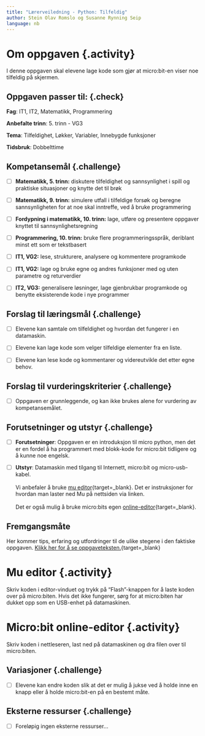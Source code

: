 ```yaml
---
title: "Lærerveiledning - Python: Tilfeldig"
author: Stein Olav Romslo og Susanne Rynning Seip
language: nb
---
```



# Om oppgaven {.activity}

I denne oppgaven skal elevene lage kode som gjør at micro:bit-en viser noe tilfeldig på skjermen.

## Oppgaven passer til: {.check}

__Fag__: IT1, IT2, Matematikk, Programmering

__Anbefalte trinn__: 5. trinn - VG3

__Tema__: Tilfeldighet, Løkker, Variabler, Innebygde funksjoner

__Tidsbruk__: Dobbelttime

## Kompetansemål {.challenge}

- [ ] __Matematikk, 5. trinn:__ diskutere tilfeldighet og sannsynlighet i spill og praktiske situasjoner og knytte det til brøk

- [ ] __Matematikk, 9. trinn:__ simulere utfall i tilfeldige forsøk og beregne sannsynligheten for at noe skal inntreffe, ved å bruke programmering

- [ ] __Fordypning i matematikk, 10. trinn:__ lage, utføre og presentere oppgaver knyttet til sannsynlighetsregning

- [ ] __Programmering, 10. trinn:__ bruke flere programmeringsspråk, deriblant minst ett som er tekstbasert

- [ ] __IT1, VG2:__ lese, strukturere, analysere og kommentere programkode

- [ ] __IT1, VG2:__ lage og bruke egne og andres funksjoner med og uten parametre og returverdier

- [ ] __IT2, VG3:__ generalisere løsninger, lage gjenbrukbar programkode og benytte eksisterende kode i nye programmer

## Forslag til læringsmål {.challenge}

- [ ] Elevene kan samtale om tilfeldighet og hvordan det fungerer i en
  datamaskin.

- [ ] Elevene kan lage kode som velger tilfeldige elementer fra en liste.

- [ ] Elevene kan lese kode og kommentarer og videreutvikle det etter egne
  behov.

## Forslag til vurderingskriterier {.challenge}

- [ ] Oppgaven er grunnleggende, og kan ikke brukes alene for vurdering av
  kompetansemålet.

## Forutsetninger og utstyr {.challenge}

- [ ] __Forutsetninger__: Oppgaven er en introduksjon til micro python, men det er en fordel å ha programmert med blokk-kode for micro:bit tidligere og å kunne noe engelsk.

- [ ] __Utstyr__: Datamaskin med tilgang til Internett, micro:bit og micro-usb-kabel.<br/><br/>
Vi anbefaler å bruke [mu editor](https://codewith.mu/){target=_blank}. Det er instruksjoner for hvordan man laster ned Mu på nettsiden via linken.<br/><br/>
Det er også mulig å bruke micro:bits egen [online-editor](https://python.microbit.org/v/2.0){target=_blank}.

## Fremgangsmåte

Her kommer tips, erfaring og utfordringer til de ulike stegene i den faktiske
oppgaven. [Klikk her for å se
oppgaveteksten.](../python_random/python_random_nb.html){target=_blank}

# Mu editor {.activity}
Skriv koden i editor-vinduet og trykk på “Flash”-knappen for å laste koden over på micro:biten. Hvis det ikke fungerer, sørg for at micro:biten har dukket opp som en USB-enhet på datamaskinen.

# Micro:bit online-editor {.activity}
Skriv koden i nettleseren, last ned på datamaskinen og dra filen over til micro:biten.

## Variasjoner {.challenge}

- [ ] Elevene kan endre koden slik at det er mulig å jukse ved å holde inne en
  knapp eller å holde micro:bit-en på en bestemt måte.

## Eksterne ressurser {.challenge}

- [ ] Foreløpig ingen eksterne ressurser...
